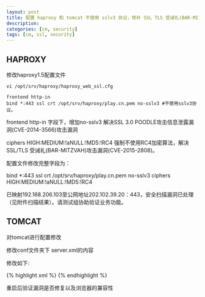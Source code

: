```yaml
---
layout: post
title: 配置 haproxy 和 tomcat 不使用 sslv3 协议，修补 SSL TLS 受诫礼(BAR-MITZVAH)攻击漏洞(CVE-2015-2808)
description: 
categories: [cm, security]
tags: [cm, ssl, security]
---
```





## HAPROXY

修改haproxy1.5配置文件

```
vi /opt/srv/haproxy/haproxy_web_ssl.cfg

frontend http-in
bind *:443 ssl crt /opt/srv/haproxy/play.cn.pem no-sslv3 #不使用sslv3协议。
```
 
frontend http-in 字段下，增加no-sslv3 解决SSL 3.0 POODLE攻击信息泄露漏洞(CVE-2014-3566)攻击漏洞

ciphers HIGH:MEDIUM:!aNULL:!MD5:!RC4 强制不使用RC4加密算法，解决SSL/TLS 受诫礼(BAR-MITZVAH)攻击漏洞(CVE-2015-2808)。

配置文件修改完整字段为：

bind *:443 ssl crt /opt/srv/haproxy/play.cn.pem no-sslv3 ciphers HIGH:MEDIUM:!aNULL:!MD5:!RC4

已映射192.168.206.103至公网地址202.102.39.20：443，安全扫描漏洞已处理（见附件扫描结果）。请测试组协助验证业务功能。


## TOMCAT

对tomcat进行配置修改 

修改conf文件夹下 server.xml的内容 

修改如下: 

{% highlight xml %}
<Connector 
port="8443" 
protocol="HTTP/1.1" 
SSLEnabled="true" 
maxThreads="150" 
scheme="https" 
secure="true" 
clientAuth="false" 
sslEnabledProtocols="TLSv1,TLSv1.1,TLSv1.2" ciphers="TLS_ECDHE_RSA_WITH_AES_128_CBC_SHA256,TLS_ECDHE_RSA_WITH_AES_128_CBC_SHA,TLS_ECDHE_RSA_WITH_AES_256_CBC_SHA384,TLS_ECDHE_RSA_WITH_AES_256_CBC_SHA,TLS_RSA_WITH_AES_128_CBC_SHA256,TLS_RSA_WITH_AES_128_CBC_SHA,TLS_RSA_WITH_AES_256_CBC_SHA256,TLS_RSA_WITH_AES_256_CBC_SHA"/>
{% endhighlight %}

重启后验证漏洞是否修复以及浏览器的兼容性
